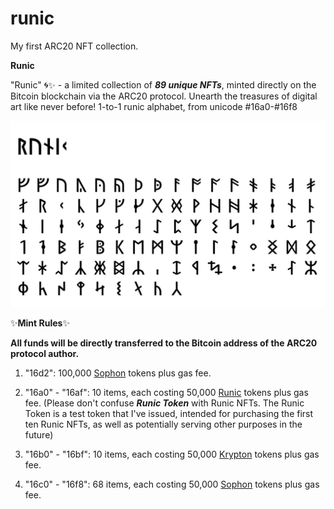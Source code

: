 # runic
My first ARC20 NFT collection.

**Runic**

"Runic" 🌀✨ - a limited collection of ***89 unique NFTs***, minted directly on the Bitcoin blockchain via the ARC20 protocol. Unearth the treasures of digital art like never before! 1-to-1 runic alphabet, from unicode #16a0-#16f8

![Runic Logo](/runic-s.png "Runic Logo")

✨**Mint Rules**✨

**All funds will be directly transferred to the Bitcoin address of the ARC20 protocol author.**

1. "16d2": 100,000 [Sophon](https://bitatom.io/token/sophon "Sophon token") tokens plus gas fee.

2. "16a0" - "16af": 10 items, each costing 50,000 [Runic](https://bitatom.io/arc20/runic "Runic token") tokens plus gas fee. (Please don't confuse ***Runic Token*** with Runic NFTs. The Runic Token is a test token that I've issued, intended for purchasing the first ten Runic NFTs, as well as potentially serving other purposes in the future)

3. "16b0" - "16bf": 10 items, each costing 50,000 [Krypton](https://bitatom.io/arc20/krypton "Krypton token") tokens plus gas fee.

4. "16c0" - "16f8": 68 items, each costing 50,000 [Sophon](https://bitatom.io/token/sophon "Sophon token") tokens plus gas fee.
